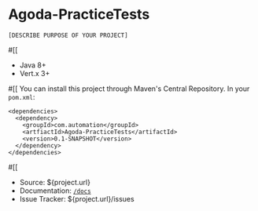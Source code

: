 # Agoda-PracticeTests

`[DESCRIBE PURPOSE OF YOUR PROJECT]`

#[[
- Java 8+
- Vert.x 3+

#[[
You can install this project through Maven's Central Repository. In your
`pom.xml`:

```
<dependencies>
  <dependency>
    <groupId>com.automation</groupId>
    <artfiactId>Agoda-PracticeTests</artifactId>
    <version>0.1-SNAPSHOT</version>
  </dependency>
</dependencies>
```

#[[
- Source: ${project.url}
- Documentation: [`/docs`](docs/)
- Issue Tracker: ${project.url}/issues